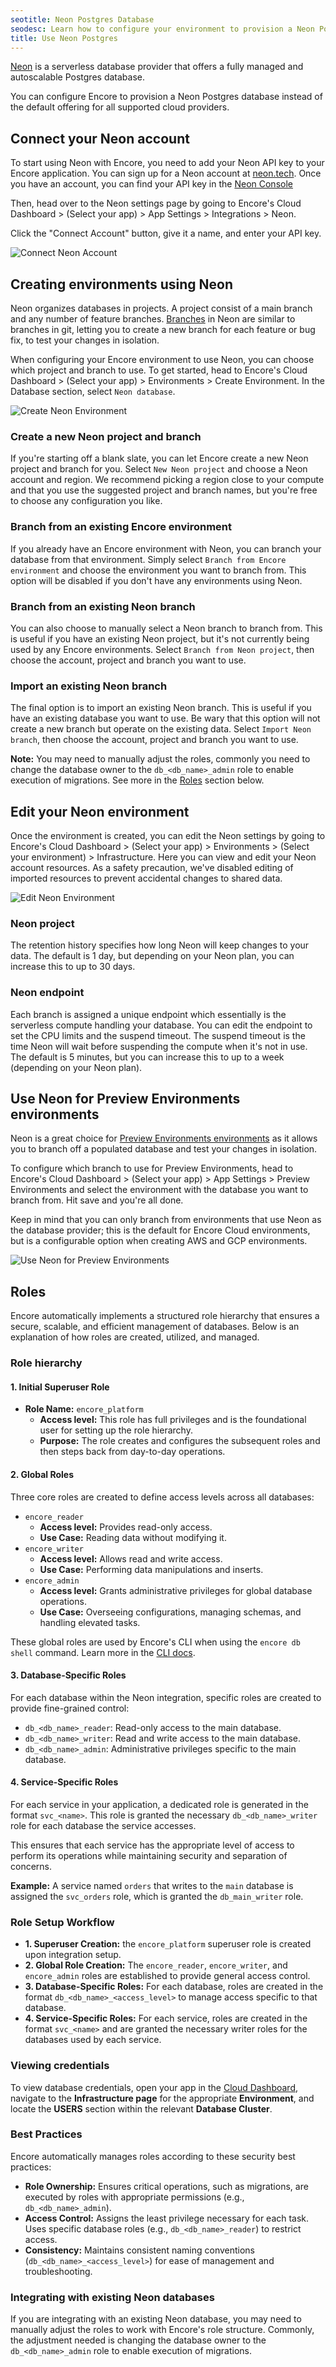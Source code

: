 ```yaml
---
seotitle: Neon Postgres Database
seodesc: Learn how to configure your environment to provision a Neon Postgres database.
title: Use Neon Postgres
---
```


[Neon](https://neon.tech/) is a serverless database provider that offers a fully managed and autoscalable
Postgres database.

You can configure Encore to provision a Neon Postgres database instead of the default offering for all supported cloud providers.

## Connect your Neon account
To start using Neon with Encore, you need to add your Neon API key to your Encore application. You can sign up for 
a Neon account at [neon.tech](https://neon.tech/). Once you have an account, you can find your API key in the
[Neon Console](https://neon.tech/docs/manage/api-keys)

Then, head over to the Neon settings page by going to
Encore's Cloud Dashboard > (Select your app) > App Settings > Integrations > Neon.

Click the "Connect Account" button, give it a name, and enter your API key.

<img src="/assets/docs/connect-neon.png" title="Connect Neon Account" className="mx-auto"/>

## Creating environments using Neon
Neon organizes databases in projects. A project consist of a main branch and any number of feature branches.
[Branches](https://neon.tech/docs/introduction/branching) in Neon are similar to branches in git, letting you to create a new branch for each feature or bug fix, to test your changes in isolation.

When configuring your Encore environment to use Neon, you can choose which project and branch to use. To get started,
head to Encore's Cloud Dashboard > (Select your app) > Environments > Create Environment. In the Database section, select
`Neon database`.

<img src="/assets/docs/create-neon.png" title="Create Neon Environment" className="mx-auto"/>

### Create a new Neon project and branch
If you're starting off a blank slate, you can let Encore create a new Neon project and branch for you. 
Select `New Neon project` and choose a Neon account and region. We recommend picking a region close to your compute and
that you use the suggested project and branch names, but you're free to choose any configuration you like. 

### Branch from an existing Encore environment
If you already have an Encore environment with Neon, you can branch your database from that environment.
Simply select `Branch from Encore environment` and choose the environment you want to branch from. This option will 
be disabled if you don't have any environments using Neon.

### Branch from an existing Neon branch
You can also choose to manually select a Neon branch to branch from. This is useful if you have an existing Neon project, 
but it's not currently being used by any Encore environments. Select `Branch from Neon project`,
then choose the account, project and branch you want to use. 

### Import an existing Neon branch
The final option is to import an existing Neon branch. This is useful if you have an existing database you want to use.
Be wary that this option will not create a new branch but operate on the existing data. Select `Import Neon branch`,
then choose the account, project and branch you want to use. 

**Note:** You may need to manually adjust the roles, commonly you need to change the database owner to the `db_<db_name>_admin` role to enable execution of migrations.
See more in the [Roles](#roles) section below.

## Edit your Neon environment
Once the environment is created, you can edit the Neon settings by going to Encore's Cloud Dashboard > (Select your app) > Environments > (Select your environment) > Infrastructure. 
Here you can view and edit your Neon account resources. As a safety precaution, we've disabled editing of imported
resources to prevent accidental changes to shared data.

<img src="/assets/docs/edit-neon.png" title="Edit Neon Environment" className="mx-auto"/>

### Neon project
The retention history specifies how long Neon will keep changes to your data. The default is 1 day, but depending on your
Neon plan, you can increase this to up to 30 days.

### Neon endpoint
Each branch is assigned a unique endpoint which essentially is the serverless compute handling your database. 
You can edit the endpoint to set the CPU limits and the suspend timeout. The suspend timeout is the time Neon will wait
before suspending the compute when it's not in use. The default is 5 minutes, but you can increase this to up to a week 
(depending on your Neon plan).

## Use Neon for Preview Environments environments 
Neon is a great choice for [Preview Environments environments](/docs/deploy/preview-environments) as it allows you to branch off a populated 
database and test your changes in isolation.  

To configure which branch to use for Preview Environments, head to 
Encore's Cloud Dashboard > (Select your app) > App Settings > Preview Environments 
and select the environment with the database you want to branch from. Hit save and you're all done.

Keep in mind that you can only branch from environments that use Neon as the database provider; this is the default for Encore Cloud environments, but is a configurable option when creating AWS and GCP environments.

<img src="/assets/docs/pr-neon.png" title="Use Neon for Preview Environments" className="mx-auto"/>

## Roles

Encore automatically implements a structured role hierarchy that ensures a secure, scalable, and efficient management of databases.
Below is an explanation of how roles are created, utilized, and managed.

### Role hierarchy

#### 1. Initial Superuser Role
- **Role Name:** `encore_platform`
  - **Access level:** This role has full privileges and is the foundational user for setting up the role hierarchy.
  - **Purpose:** The role creates and configures the subsequent roles and then steps back from day-to-day operations.

#### 2. Global Roles
Three core roles are created to define access levels across all databases:

- `encore_reader`
  - **Access level:** Provides read-only access.
  - **Use Case:** Reading data without modifying it.
- `encore_writer`
  - **Access level:** Allows read and write access.
  - **Use Case:** Performing data manipulations and inserts.
- `encore_admin`
  - **Access level:** Grants administrative privileges for global database operations.
  - **Use Case:** Overseeing configurations, managing schemas, and handling elevated tasks.

These global roles are used by Encore's CLI when using the `encore db shell` command.
Learn more in the [CLI docs](/docs/primitives/databases#using-the-encore-cli).

#### 3. Database-Specific Roles
For each database within the Neon integration, specific roles are created to provide fine-grained control:
   - `db_<db_name>_reader`: Read-only access to the main database.
   - `db_<db_name>_writer`: Read and write access to the main database.
   - `db_<db_name>_admin`: Administrative privileges specific to the main database.

#### 4. Service-Specific Roles
For each service in your application, a dedicated role is generated in the format `svc_<name>`. This role is granted the necessary `db_<db_name>_writer` role for each database the service accesses. 

This ensures that each service has the appropriate level of access to perform its operations while maintaining security and separation of concerns.

**Example:** A service named `orders` that writes to the `main` database is assigned the `svc_orders` role, which is granted the `db_main_writer` role.

### Role Setup Workflow

- **1. Superuser Creation:** the `encore_platform` superuser role is created upon integration setup.
- **2. Global Role Creation:** The `encore_reader`, `encore_writer`, and `encore_admin` roles are established to provide general access control.
- **3. Database-Specific Roles:** For each database, roles are created in the format `db_<db_name>_<access_level>` to manage access specific to that database.
- **4. Service-Specific Roles:** For each service, roles are created in the format `svc_<name>` and are granted the necessary writer roles for the databases used by each service.

### Viewing credentials

To view database credentials, open your app in the [Cloud Dashboard](https://app.encore.dev), navigate to the **Infrastructure page** for the appropriate **Environment**, and locate the **USERS** section within the relevant **Database Cluster**.


### Best Practices

Encore automatically manages roles according to these security best practices:

- **Role Ownership:** Ensures critical operations, such as migrations, are executed by roles with appropriate permissions (e.g., `db_<db_name>_admin`).
- **Access Control:** Assigns the least privilege necessary for each task. Uses specific database roles (e.g., `db_<db_name>_reader`) to restrict access.
- **Consistency:** Maintains consistent naming conventions (`db_<db_name>_<access_level>`) for ease of management and troubleshooting.

### Integrating with existing Neon databases

If you are integrating with an existing Neon database, you may need to manually adjust the roles to work with Encore's role structure.
Commonly, the adjustment needed is changing the database owner to the `db_<db_name>_admin` role to enable execution of migrations.
